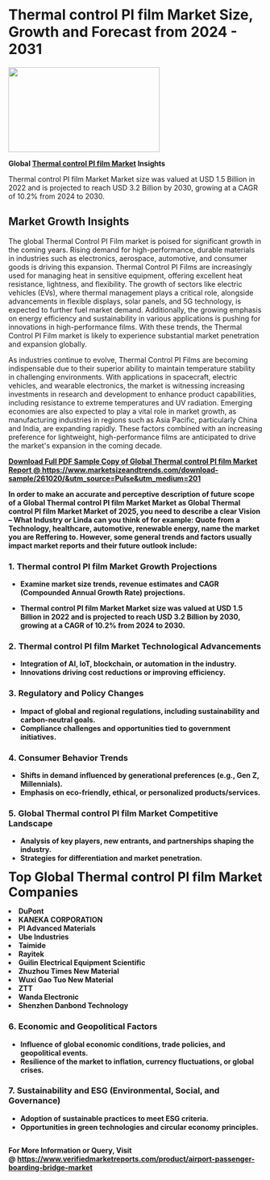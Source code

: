 <H1>Thermal control PI film Market Size, Growth and Forecast from 2024 - 2031</H1><img class="aligncenter size-medium wp-image-584254" src="https://thirdeyenews.in/wp-content/uploads/2024/09/Global-Market-Research-300x168.jpeg" alt="" width="300" height="168" /><p><strong>Global&nbsp;<a href="https://www.marketsizeandtrends.com/download-sample/261020/&amp;utm_source=Pulse&amp;utm_medium=201">Thermal control PI film Market</a> Insights</strong></p><p>Thermal control PI film Market Market size was valued at USD 1.5 Billion in 2022 and is projected to reach USD 3.2 Billion by 2030, growing at a CAGR of 10.2% from 2024 to 2030.</p><p><h2>Market Growth Insights</h2> <p>The global Thermal Control PI Film market is poised for significant growth in the coming years. Rising demand for high-performance, durable materials in industries such as electronics, aerospace, automotive, and consumer goods is driving this expansion. Thermal Control PI Films are increasingly used for managing heat in sensitive equipment, offering excellent heat resistance, lightness, and flexibility. The growth of sectors like electric vehicles (EVs), where thermal management plays a critical role, alongside advancements in flexible displays, solar panels, and 5G technology, is expected to further fuel market demand. Additionally, the growing emphasis on energy efficiency and sustainability in various applications is pushing for innovations in high-performance films. With these trends, the Thermal Control PI Film market is likely to experience substantial market penetration and expansion globally.</p> <p><strong><a href="#"></a></strong></p> <p>As industries continue to evolve, Thermal Control PI Films are becoming indispensable due to their superior ability to maintain temperature stability in challenging environments. With applications in spacecraft, electric vehicles, and wearable electronics, the market is witnessing increasing investments in research and development to enhance product capabilities, including resistance to extreme temperatures and UV radiation. Emerging economies are also expected to play a vital role in market growth, as manufacturing industries in regions such as Asia Pacific, particularly China and India, are expanding rapidly. These factors combined with an increasing preference for lightweight, high-performance films are anticipated to drive the market's expansion in the coming decade.</p> <p><strong><a href="#"></p><p><span class=""><strong>Download Full PDF Sample Copy of Global Thermal control PI film Market Report</strong> @ <a href="https://www.marketsizeandtrends.com/download-sample/261020/&amp;utm_source=Pulse&amp;utm_medium=201" target="_blank">https://www.marketsizeandtrends.com/download-sample/261020/&amp;utm_source=Pulse&amp;utm_medium=201</a></span></p><p>In order to make an accurate and perceptive description of future scope of a Global&nbsp;Thermal control PI film Market Market as Global&nbsp;Thermal control PI film Market Market of 2025, you need to describe a clear Vision &ndash; What Industry or Linda can you think of for example: Quote from a Technology, healthcare, automotive, renewable energy, name the market you are Reffering to. However, some general trends and factors usually impact market reports and their future outlook include:</p><h3>1.&nbsp;<strong>Thermal control PI film Market Growth Projections</strong></h3><ul><li>Examine market size trends, revenue estimates and CAGR (Compounded Annual Growth Rate) projections.</li><li><p>Thermal control PI film Market Market size was valued at USD 1.5 Billion in 2022 and is projected to reach USD 3.2 Billion by 2030, growing at a CAGR of 10.2% from 2024 to 2030.</p></li></ul><h3>2.&nbsp;<strong>Thermal control PI film Market Technological Advancements</strong></h3><ul><li>Integration of AI, IoT, blockchain, or automation in the industry.</li><li>Innovations driving cost reductions or improving efficiency.</li></ul><h3>3.&nbsp;<strong>Regulatory and Policy Changes</strong></h3><ul><li>Impact of global and regional regulations, including sustainability and carbon-neutral goals.</li><li>Compliance challenges and opportunities tied to government initiatives.</li></ul><h3>4.&nbsp;<strong>Consumer Behavior Trends</strong></h3><ul><li>Shifts in demand influenced by generational preferences (e.g., Gen Z, Millennials).</li><li>Emphasis on eco-friendly, ethical, or personalized products/services.</li></ul><h3>5.&nbsp;<strong>Global Thermal control PI film Market Competitive Landscape</strong></h3><ul><li>Analysis of key players, new entrants, and partnerships shaping the industry.</li><li>Strategies for differentiation and market penetration.</li></ul><p data-pm-slice="1 1 []"><span style="color: inherit; font-family: inherit; font-size: 25px;">Top Global Thermal control PI film Market Companies</span></p><div class="" data-test-id=""><p><li>DuPont</li><li> KANEKA CORPORATION</li><li> PI Advanced Materials</li><li> Ube Industries</li><li> Taimide</li><li> Rayitek</li><li> Guilin Electrical Equipment Scientific</li><li> Zhuzhou Times New Material</li><li> Wuxi Gao Tuo New Material</li><li> ZTT</li><li> Wanda Electronic</li><li> Shenzhen Danbond Technology</li></p></div><h3>6.&nbsp;<strong>Economic and Geopolitical Factors</strong></h3><ul><li>Influence of global economic conditions, trade policies, and geopolitical events.</li><li>Resilience of the market to inflation, currency fluctuations, or global crises.</li></ul><h3>7.&nbsp;<strong>Sustainability and ESG (Environmental, Social, and Governance)</strong></h3><ul><li>Adoption of sustainable practices to meet ESG criteria.</li><li>Opportunities in green technologies and circular economy principles.</li></ul><h2><strong style="font-size: 14px;">For More Information or Query, Visit @&nbsp;</strong><a style="background-color: #ffffff; font-size: 14px;" href="https://www.marketsizeandtrends.com/report/thermal-control-pi-film-market/" target="_blank">https://www.verifiedmarketreports.com/product/airport-passenger-boarding-bridge-market</a></h2>
